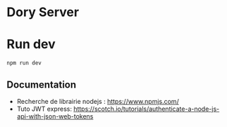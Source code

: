 # Dory Server

# Run dev 

```shall
npm run dev
```

## Documentation

* Recherche de librairie nodejs : https://www.npmjs.com/
* Tuto JWT express:  https://scotch.io/tutorials/authenticate-a-node-js-api-with-json-web-tokens
 